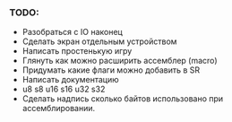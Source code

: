### TODO:
* Разобраться с IO наконец
* Сделать экран отдельным устройством
* Написать простенькую игру
* Глянуть как можно расширить ассемблер (macro)
* Придумать какие флаги можно добавить в SR
* Написать документацию
* u8 s8 u16 s16 u32 s32
* Сделать надпись сколько байтов использовано при ассемблировании.
